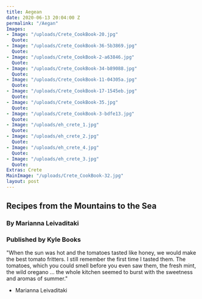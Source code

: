 ```yaml
---
title: Aegean
date: 2020-06-13 20:04:00 Z
permalink: "/Aegan"
Images:
- Image: "/uploads/Crete_CookBook-20.jpg"
  Quote: 
- Image: "/uploads/Crete_CookBook-36-5b3869.jpg"
  Quote: 
- Image: "/uploads/Crete_CookBook-2-a63846.jpg"
  Quote: 
- Image: "/uploads/Crete_CookBook-34-b89088.jpg"
  Quote: 
- Image: "/uploads/Crete_CookBook-11-04305a.jpg"
  Quote: 
- Image: "/uploads/Crete_CookBook-17-1545eb.jpg"
  Quote: 
- Image: "/uploads/Crete_CookBook-35.jpg"
  Quote: 
- Image: "/uploads/Crete_CookBook-3-bdfe13.jpg"
  Quote: 
- Image: "/uploads/eh_crete_1.jpg"
  Quote: 
- Image: "/uploads/eh_crete_2.jpg"
  Quote: 
- Image: "/uploads/eh_crete_4.jpg"
  Quote: 
- Image: "/uploads/eh_crete_3.jpg"
  Quote: 
Extras: Crete
MainImage: "/uploads/Crete_CookBook-32.jpg"
layout: post
---
```


## Recipes from the Mountains to the Sea
### By Marianna Leivaditaki 
### Published by Kyle Books

"When the sun was hot and the tomatoes tasted like honey, we would make the best tomato fritters. I still remember the first time I tasted them. The tomatoes, which you could smell before you even saw them, the fresh mint, the wild oregano
... the whole kitchen seemed to burst with the sweetness and aromas of summer."

- Marianna Leivaditaki